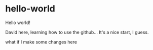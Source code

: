 # hello-world

Hello world!

David here, learning how to use the github... 
It's a nice start, I guess.

what if I make some changes here